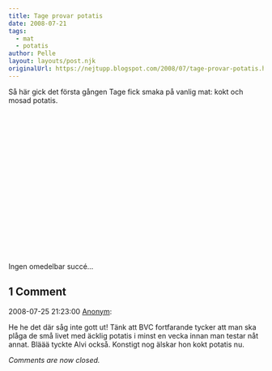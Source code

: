```yaml
---
title: Tage provar potatis
date: 2008-07-21
tags: 
  - mat
  - potatis	
author: Pelle
layout: layouts/post.njk
originalUrl: https://nejtupp.blogspot.com/2008/07/tage-provar-potatis.html
---
```


Så här gick det första gången Tage fick smaka på vanlig mat: kokt och mosad potatis.<br><br>

<object id="BLOG_video-3b69675ddfc68343" class="BLOG_video_class" contentid="3b69675ddfc68343" height="266" width="320"></object>

Ingen omedelbar succé...

<div class="comments">
	<div class="comments-header"><h2>1 Comment</h2></div>
	<div class="comments-body">
			<div class="comment" id="comment-2621949185255444539">
				<p class="comment-header">
					<date datetime="2008-07-25T21:23:00.000+02:00">2008-07-25 21:23:00</date> 
					<a href="undefined" rel="nofollow">Anonym</a>:
				</p>
				<div class="comment-content"><p>He he det där såg inte gott ut! Tänk att BVC fortfarande tycker att man ska plåga de små livet med äcklig potatis i minst en vecka innan man testar nåt annat. Bläää tyckte Alvi också. Konstigt nog älskar hon kokt potatis nu.</p></div>
				<div class="comment-footer"></div>
			</div></div>
	<p class="comments-footer"><em>Comments are now closed.</em></p>
</div>